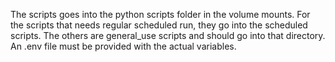 The scripts goes into the python scripts folder in the volume mounts.
For the scripts that needs regular scheduled run, they go into the scheduled scripts. The others are general_use scripts and should go into that directory.
An .env file must be provided with the actual variables.
